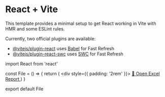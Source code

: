 # React + Vite

This template provides a minimal setup to get React working in Vite with HMR and some ESLint rules.

Currently, two official plugins are available:

- [@vitejs/plugin-react](https://github.com/vitejs/vite-plugin-react/blob/main/packages/plugin-react/README.md) uses [Babel](https://babeljs.io/) for Fast Refresh
- [@vitejs/plugin-react-swc](https://github.com/vitejs/vite-plugin-react-swc) uses [SWC](https://swc.rs/) for Fast Refresh



import React from 'react'

const File = () => {
  return (
    <div style={{ padding: '2rem' }}>
      <a
        href="/documents/report.xlsx"
        target="_blank"
        rel="noopener noreferrer"
        className="excel-link"
      >
        📄 Open Excel Report
      </a>
    </div>
  )
}

export default File

